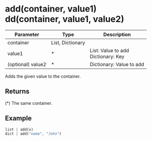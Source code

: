 # add(container, value1)<br>dd(container, value1, value2)

| Parameter         | Type             | Description                             |
| ----------------- | ---------------- | --------------------------------------- |
| container         | List, Dictionary |                                         |
| value1            | *                | List: Value to add<br />Dictionary: Key |
| (optional) value2 | *                | Dictionary: Value to add                |

Adds the given value to the container.

## Returns

(*) The same container.

## Example

```rust
list | add(x)
dict | add("name", "John")
```
